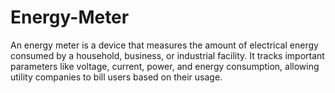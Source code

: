 # Energy-Meter
An energy meter is a device that measures the amount of electrical energy consumed by a household, business, or industrial facility. It tracks important parameters like voltage, current, power, and energy consumption, allowing utility companies to bill users based on their usage. 
